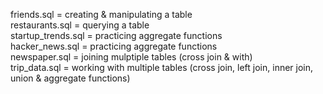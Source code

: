 friends.sql = creating & manipulating a table  
restaurants.sql = querying a table  
startup_trends.sql = practicing aggregate functions  
hacker_news.sql = practicing aggregate functions  
newspaper.sql = joining mulptiple tables (cross join & with)  
trip_data.sql = working with multiple tables (cross join, left join, inner join, union & aggregate functions)  
